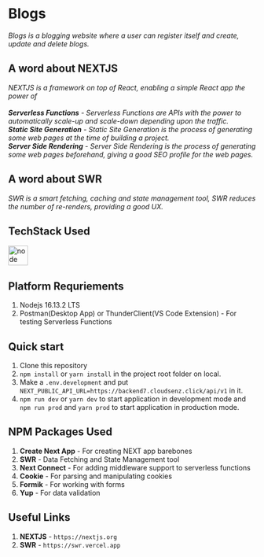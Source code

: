 # Blogs
_Blogs is a blogging website where a user can register itself and create, update and delete blogs._

## A word about NEXTJS
_NEXTJS is a framework on top of React, enabling a simple React app the power of_
<br/>
<br/>
_**Serverless Functions** - Serverless Functions are APIs with the power to automatically scale-up and scale-down depending upon the traffic._
<br/>
_**Static Site Generation** - Static Site Generation is the process of generating some web pages at the time of building a project._
<br/>
_**Server Side Rendering** - Server Side Rendering is the process of generating some web pages beforehand, giving a good SEO profile for the web pages._

## A word about SWR
_SWR is a smart fetching, caching and state management tool, SWR reduces the number of re-renders, providing a good UX._

## TechStack Used
<img src="https://www.vectorlogo.zone/logos/reactjs/reactjs-icon.svg" alt="node" width="40" height="40"/>

## Platform Requriements

1. Nodejs 16.13.2 LTS
2. Postman(Desktop App) or ThunderClient(VS Code Extension) - For testing Serverless Functions


## Quick start

1. Clone this repository
2. `npm install` or `yarn install` in the project root folder on local.
3. Make a `.env.development` and put `NEXT_PUBLIC_API_URL=https://backend7.cloudsenz.click/api/v1` in it.
4. `npm run dev` or `yarn dev` to start application in development mode and `npm run prod` and `yarn prod` to start application in production mode.


## NPM Packages Used
1. **Create Next App** - For creating NEXT app barebones  
2. **SWR** - Data Fetching and State Management tool
3. **Next Connect** - For adding middleware support to serverless functions
4. **Cookie** - For parsing and manipulating cookies
5. **Formik** - For working with forms
6. **Yup** - For data validation

## Useful Links

1. **NEXTJS** - `https://nextjs.org`
2. **SWR** - `https://swr.vercel.app`
